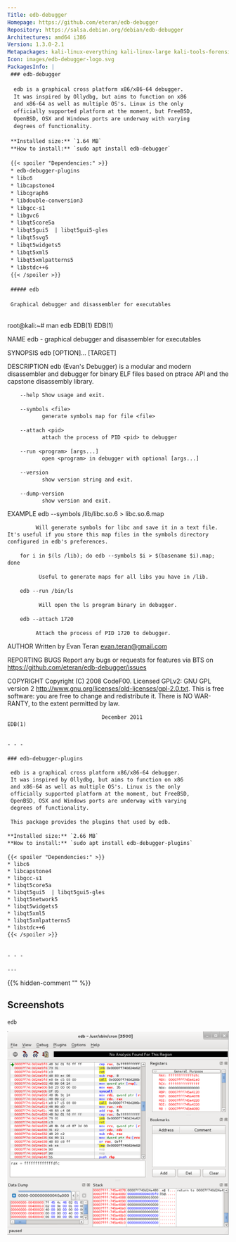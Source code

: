 ```yaml
---
Title: edb-debugger
Homepage: https://github.com/eteran/edb-debugger
Repository: https://salsa.debian.org/debian/edb-debugger
Architectures: amd64 i386
Version: 1.3.0-2.1
Metapackages: kali-linux-everything kali-linux-large kali-tools-forensics kali-tools-respond kali-tools-reverse-engineering 
Icon: images/edb-debugger-logo.svg
PackagesInfo: |
 ### edb-debugger
 
  edb is a graphical cross platform x86/x86-64 debugger.
  It was inspired by Ollydbg, but aims to function on x86
  and x86-64 as well as multiple OS's. Linux is the only
  officially supported platform at the moment, but FreeBSD,
  OpenBSD, OSX and Windows ports are underway with varying
  degrees of functionality.
 
 **Installed size:** `1.64 MB`  
 **How to install:** `sudo apt install edb-debugger`  
 
 {{< spoiler "Dependencies:" >}}
 * edb-debugger-plugins
 * libc6 
 * libcapstone4 
 * libcgraph6
 * libdouble-conversion3 
 * libgcc-s1 
 * libgvc6
 * libqt5core5a 
 * libqt5gui5  | libqt5gui5-gles 
 * libqt5svg5 
 * libqt5widgets5 
 * libqt5xml5 
 * libqt5xmlpatterns5 
 * libstdc++6 
 {{< /spoiler >}}
 
 ##### edb
 
 Graphical debugger and disassembler for executables
 
 ```
 root@kali:~# man edb
 EDB(1)                                                                  EDB(1)
 
 NAME
        edb - graphical debugger and disassembler for executables
 
 SYNOPSIS
         edb [OPTION]... [TARGET]
 
 DESCRIPTION
        edb (Evan's Debugger) is a modular and modern disassembler and debugger
        for  binary  ELF files based on ptrace API and the capstone disassembly
        library.
 
        --help Show usage and exit.
 
        --symbols <file>
               generate symbols map for file <file>
 
        --attach <pid>
               attach the process of PID <pid> to debugger
 
        --run <program> [args...]
               open <program> in debugger with optional [args...]
 
        --version
               show version string and exit.
 
        --dump-version
               show version and exit.
 
 EXAMPLE
        edb --symbols /lib/libc.so.6 > libc.so.6.map
 
             Will generate symbols for libc and save it in a text file. It's useful if you store this map files in the symbols directory configured in edb's preferences.
 
        for i in $(ls /lib); do edb --symbols $i > $(basename $i).map; done
 
              Useful to generate maps for all libs you have in /lib.
 
        edb --run /bin/ls
 
              Will open the ls program binary in debugger.
 
        edb --attach 1720
 
             Attach the process of PID 1720 to debugger.
 
 AUTHOR
        Written by Evan Teran <evan.teran@gmail.com>
 
 REPORTING BUGS
        Report   any   bugs   or   requests   for   features   via    BTS    on
        https://github.com/eteran/edb-debugger/issues
 
 COPYRIGHT
        Copyright   (C)  2008  CodeF00.  Licensed  GPLv2:  GNU  GPL  version  2
        <http://www.gnu.org/licenses/old-licenses/gpl-2.0.txt>.  This  is  free
        software:  you are free to change and redistribute it. There is NO WAR-
        RANTY, to the extent permitted by law.
 
                                  December 2011                          EDB(1)
 ```
 
 - - -
 
 ### edb-debugger-plugins
 
  edb is a graphical cross platform x86/x86-64 debugger.
  It was inspired by Ollydbg, but aims to function on x86
  and x86-64 as well as multiple OS's. Linux is the only
  officially supported platform at the moment, but FreeBSD,
  OpenBSD, OSX and Windows ports are underway with varying
  degrees of functionality.
   
  This package provides the plugins that used by edb.
 
 **Installed size:** `2.66 MB`  
 **How to install:** `sudo apt install edb-debugger-plugins`  
 
 {{< spoiler "Dependencies:" >}}
 * libc6 
 * libcapstone4 
 * libgcc-s1 
 * libqt5core5a 
 * libqt5gui5  | libqt5gui5-gles 
 * libqt5network5 
 * libqt5widgets5 
 * libqt5xml5 
 * libqt5xmlpatterns5 
 * libstdc++6 
 {{< /spoiler >}}
 
 
 - - -
 
---
```

{{% hidden-comment "<!--Do not edit anything above this line-->" %}}

## Screenshots

```
edb
```

![edb-debugger](images/edb-debugger.png)
